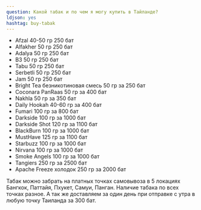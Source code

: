 ```yaml
---
question: Какой табак и по чем я могу купить в Тайланде?
ldjson: yes 
hashtag: buy-tabak
---
```


- Afzal 40-50 гр 250 бат
- Alfakher 50 гр 250 бат
- Adalya  50 гр 250 бат
- B3  50 гр 250 бат
- Tabu  50 гр 250 бат
- Serbetli  50 гр 250 бат
- Jam 50 гр 250 бат
- Bright Tea безникотиновая смесь 50 гр за 250 бат
- Coconara PanRaas 50 гр за 400 бат
- Nakhla 50 гр за 350 бат
- Daily Hookah 40-60 гр за 400 бат
- Fumari 100 гр за 800 бат
- Darkside 100 гр за 1000 бат
- Darkside Shot 120 гр за 1100 бат
- BlackBurn 100 гр за 1000 бат
- MustHave 125 гр за 1100 бат
- Starbuzz 100 гр за 1000 бат
- Nirvana 100 гр за 1000 бат
- Smoke Angels 100 гр за 1000 бат
- Tangiers 250 гр за 2500 бат
- Apache Freeze холодок 250 гр за 2000 бат

Табак можно забрать на платных точках самовывоза в 5 локациях Бангкок, Паттайя, Пхукет, Самуи, Панган. Наличие табака по всех точках разное.  А так же доставляем за один день при отправке с утра в любую точку Таиланда за 300 бат.
